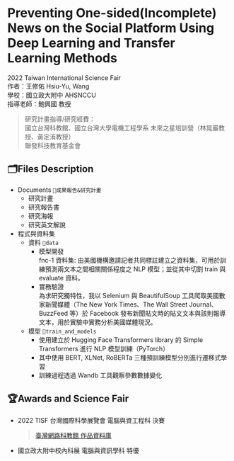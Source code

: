 # Preventing One-sided(Incomplete) News on the Social Platform Using Deep Learning and Transfer Learning Methods
2022 Taiwan International Science Fair<br>
作者：王修佑  Hsiu-Yu, Wang<br>
學校：國立政大附中 AHSNCCU<br>
指導老師：鮑興國 教授
<br>
> 研究計畫指導/研究經費：<br>
> 國立台灣科教館、國立台灣大學電機工程學系 未來之星培訓營（林晃巖教授、黃定洧教授）<br>
> 聯發科技教育基金會<br>

## 🗂️Files Description
* Documents `📁成果報告&研究計畫`<br>
  * 研究計畫<br>
  * 研究報告書<br>
  * 研究海報<br>
  * 研究英文解說<br>
* 程式與資料集<br>
  * 資料 `📁data`<br>
    * 模型開發<br>
      fnc-1 資料集: 由美國機構邀請記者共同標註建立之資料集，可用於訓練預測兩文本之間相關關係程度之 NLP 模型；並從其中切割 train 與 evaluate 資料。<br>
    * 實務驗證<br>
      為求研究獨特性，我以 Selenium 與 BeautifulSoup 工具爬取美國數家新聞媒體（The New York Times、The Wall Street Journal、BuzzFeed 等）於 Facebook 發布新聞貼文時的貼文文本與該則報導文本，用於實驗中實務分析美國媒體現況。<br>
  * 模型 `📁train_and_models`<br>
    * 使用建立於 Hugging Face Transformers library 的 Simple Transformers 進行 NLP 模型訓練（PyTorch）<br>
    * 其中使用 BERT, XLNet, RoBERTa 三種預訓練模型分別進行遷移式學習<br>
    * 訓練過程透過 Wandb 工具觀察參數數據變化<br>
    
## 🏆Awards and Science Fair<br>
* 2022 TISF 台灣國際科學展覽會 電腦與資工程科 決賽<br>
    > [臺灣網路科教館 作品資料庫](https://www.ntsec.edu.tw/science/detail.aspx?a=21&cat=19270&sid=19394)
* 國立政大附中校內科展 電腦與資訊學科 特優<br>
